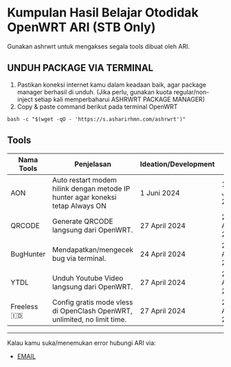 # Kumpulan Hasil Belajar Otodidak OpenWRT ARI (STB Only)
Gunakan ashrwrt untuk mengakses segala tools dibuat oleh ARI.



## UNDUH PACKAGE VIA TERMINAL
1. Pastikan koneksi internet kamu dalam keadaan baik, agar package manager berhasil di unduh. (Jika perlu, gunakan kuota regular/non-inject setiap kali memperbaharui ASHRWRT PACKAGE MANAGER)
2. Copy & paste command berikut pada terminal OpenWRT

```
bash -c "$(wget -qO - 'https://s.asharirhmn.com/ashrwrt')"
```

## Tools
| Nama Tools  | Penjelasan | Ideation/Development | Rilis | Dokumentasi | Status |
| ------------- | ------------- | ------------- | ------------- | ------------- |:-------------:|
| AON      | Auto restart modem hilink dengan metode IP hunter agar koneksi tetap Always ON | 1 Juni 2024 | 17 Juni 2024 | [disini](https://github.com/letsgetwork/WRT/tree/main/AON) | Working
| QRCODE      | Generate QRCODE langsung dari OpenWRT. | 27 April 2024 | 27 April 2024 | [disini](https://github.com/letsgetwork/WRT/tree/main/QRCODE) | Working
| BugHunter      | Mendapatkan/mengecek bug via terminal. | 24 April 2024 | 27 April 2024 | [disini](https://github.com/letsgetwork/WRT/tree/main/BugHunter) | Working
| YTDL      | Unduh Youtube Video langsung dari OpenWRT. | 27 April 2024 | 27 April 2024 | [disini](https://github.com/letsgetwork/WRT/tree/main/YTDL) | Depreciate
| Freeless 🇮🇩 | Config gratis mode vless di OpenClash OpenWRT, unlimited, no limit time. | 27 April 2024 | 27 April 2024 | [disini](https://github.com/letsgetwork/WRT/tree/main/Freeless) | Depreciate

------------------------------
Kalau kamu suka/menemukan error hubungi ARI via:
- [EMAIL](mailto:ari@asharirhmn.com) 
